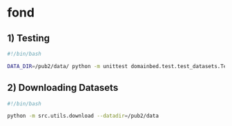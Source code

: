 # fond

## 1) Testing
```bash
#!/bin/bash

DATA_DIR=/pub2/data/ python -m unittest domainbed.test.test_datasets.TestOverlapDatasets

```

## 2) Downloading Datasets
```bash
#!/bin/bash

python -m src.utils.download --datadir=/pub2/data

```

